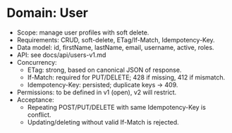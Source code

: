 # Domain: User

- Scope: manage user profiles with soft delete.
- Requirements: CRUD, soft-delete, ETag/If-Match, Idempotency-Key.
- Data model: id, firstName, lastName, email, username, active, roles.
- API: see docs/api/users-v1.md
- Concurrency:
  - ETag: strong, based on canonical JSON of response.
  - If-Match: required for PUT/DELETE; 428 if missing, 412 if mismatch.
  - Idempotency-Key: persisted; duplicate keys -> 409.
- Permissions: to be defined in v1 (open), v2 will restrict.
- Acceptance:
  - Repeating POST/PUT/DELETE with same Idempotency-Key is conflict.
  - Updating/deleting without valid If-Match is rejected.
